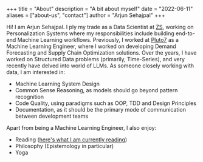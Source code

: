 +++
title = "About"
description = "A bit about myself"
date = "2022-06-11"
aliases = ["about-us", "contact"]
author = "Arjun Sehajpal"
+++

Hi! I am Arjun Sehajpal. I ply my trade as a Data Scientist at [ZS](https://www.zs.com/), working on Personalization Systems where my responsibilities include building end-to-end Machine Learning workflows. Previously, I worked at [Pluto7](https://pluto7.com/) as a Machine Learning Engineer, where I worked on developing Demand Forecasting and Supply Chain Optimization solutions. Over the years, I have worked on Structured Data problems (primarily, Time-Series), and very recently have delved into world of LLMs. As someone closely working with data, I am interested in:
- Machine Learning System Design
- Common Sense Reasoning, as models should go beyond pattern recognition
- Code Quality, using paradigms such as OOP, TDD and Design Principles
- Documentation, as it should be the primary mode of communication between development teams

Apart from being a Machine Learning Engineer, I also enjoy:
- Reading ([here's what I am currently reading](https://www.goodreads.com/review/list/67593244-arjun-sehajpal?shelf=currently-reading))
- Philosophy (Epistemology in particular)
- Yoga
